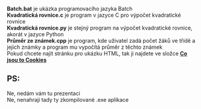 **Batch.bat** je ukázka programovacího jazyka Batch<br>
**Kvadratická rovnice.c** je program v jazyce C pro výpočet kvadratické rovnice<br>
**Kvadratická rovnice.py** je stejný program na výpočet kvadratické rovnice, akorát v jazyce Python<br>
**Průměr ze známek.cpp** je program, kde uživatel zadá počet žáků ve třídě a jejich známky a program mu vypočítá průměr z těchto známek<br>
Pokud chcete najít stránku pro ukázku HTML, tak ji najdete ve složce **[Co jsou to Cookies](https://github.com/Grizlikk/GrizlikYT/tree/noice/Videa/Co%20jsou%20to%20cookies)**

## PS:

Ne, nedám vám tu prezentaci<br>
Ne, nenahraji tady ty zkompilované .exe aplikace